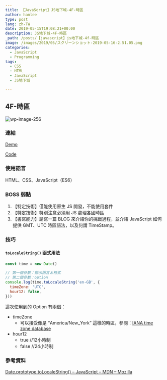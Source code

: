 ```yaml
---
title: 【JavaScript】JS地下城-4F-時區
author: hanlee
type: post
lang: zh-TW
date: 2019-05-15T19:08:21+00:00
description: JS地下城-4F-時區
_path: /posts/【javascript】js地下城-4f-時區
image: /images/2019/05/スクリーンショット-2019-05-16-2.51.05.png
categories:
  - JavaScript
  - Programming
tags:
  - CSS
  - HTML
  - JavaScript
  - JS地下城

---
```


## 4F-時區

![wp-image-256](/images/2019/05/スクリーンショット-2019-05-16-2.51.05.png)

### 連結

[Demo](https://hannoeru.github.io/world-clock/)

[Code](https://github.com/hannoeru/world-clock)

### 使用語言

HTML、CSS、JavaScript（ES6）

### BOSS 弱點

1. 【特定技術】僅能使用原生 JS 開發，不能使用套件
2. 【特定技術】特別注意必須用 JS 處理各國時區
3. 【書寫能力】請寫一篇 BLOG 來介紹你的挑戰過程，並介紹 JavaScript 如何提供 GMT、UTC 時區語法，以及何謂 TimeStamp。

### 技巧

#### **`toLocaleString()`** 函式用法

```js
const time = new Date()

// 第一個參數：顯示語言＆格式
// 第二個參數：option
console.log(time.toLocaleString('en-GB', {
  timeZone: 'UTC',
  hour12: false,
}))
```

這次使用到的 Option 有兩個：

- timeZone
  - 可以接受像是 &#8220;America/New_York&#8221; 這樣的時區，參閱：[IANA time zone database][1]
- hour12
  - true //12小時制
  - false //24小時制

### 參考資料

[Date.prototype.toLocaleString() &#8211; JavaScript &#8211; MDN &#8211;
Mozilla][2]

[1]: https://www.iana.org/time-zones
[2]: https://developer.mozilla.org/ja/docs/Web/JavaScript/Reference/Global_Objects/Date/toLocaleString
